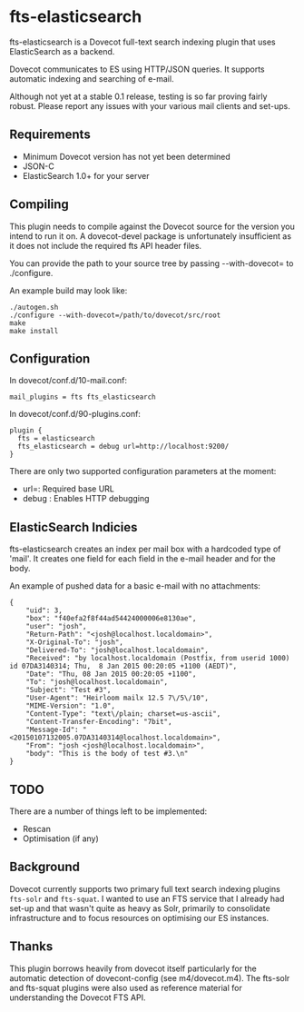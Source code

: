 # fts-elasticsearch
fts-elasticsearch is a Dovecot full-text search indexing plugin that uses ElasticSearch as a backend.

Dovecot communicates to ES using HTTP/JSON queries. It supports automatic indexing and searching of e-mail.

Although not yet at a stable 0.1 release, testing is so far proving fairly robust. Please report any issues with your various mail clients and set-ups.

## Requirements
* Minimum Dovecot version has not yet been determined
* JSON-C
* ElasticSearch 1.0+ for your server

## Compiling
This plugin needs to compile against the Dovecot source for the version you intend to run it on. A dovecot-devel package is unfortunately insufficient as it does not include the required fts API header files. 

You can provide the path to your source tree by passing --with-dovecot= to ./configure.

An example build may look like:

    ./autogen.sh
    ./configure --with-dovecot=/path/to/dovecot/src/root
    make
    make install

## Configuration
In dovecot/conf.d/10-mail.conf:

	mail_plugins = fts fts_elasticsearch

In dovecot/conf.d/90-plugins.conf:

	plugin {
	  fts = elasticsearch
	  fts_elasticsearch = debug url=http://localhost:9200/
	}

There are only two supported configuration parameters at the moment:
* url=<elasticsearch url>: Required base URL
* debug : Enables HTTP debugging

## ElasticSearch Indicies
fts-elasticsearch creates an index per mail box with a hardcoded type of 'mail'. It creates one field for each field in the e-mail header and for the body.

An example of pushed data for a basic e-mail with no attachments:

	{
		"uid": 3,
		"box": "f40efa2f8f44ad54424000006e8130ae",
		"user": "josh",
		"Return-Path": "<josh@localhost.localdomain>",
		"X-Original-To": "josh",
		"Delivered-To": "josh@localhost.localdomain",
		"Received": "by localhost.localdomain (Postfix, from userid 1000) id 07DA3140314; Thu,  8 Jan 2015 00:20:05 +1100 (AEDT)",
		"Date": "Thu, 08 Jan 2015 00:20:05 +1100",
		"To": "josh@localhost.localdomain",
		"Subject": "Test #3",
		"User-Agent": "Heirloom mailx 12.5 7\/5\/10",
		"MIME-Version": "1.0",
		"Content-Type": "text\/plain; charset=us-ascii",
		"Content-Transfer-Encoding": "7bit",
		"Message-Id": "<20150107132005.07DA3140314@localhost.localdomain>",
		"From": "josh <josh@localhost.localdomain>",
		"body": "This is the body of test #3.\n"
	}

## TODO
There are a number of things left to be implemented:
* Rescan
* Optimisation (if any)

## Background
Dovecot currently supports two primary full text search indexing plugins `fts-solr` and `fts-squat`. I wanted to use an FTS service that I already had set-up and that wasn't quite as heavy as Solr, primarily to consolidate infrastructure and to focus resources on optimising our ES instances.

## Thanks
This plugin borrows heavily from dovecot itself particularly for the automatic detection of dovecont-config (see m4/dovecot.m4). The fts-solr and fts-squat plugins were also used as reference material for understanding the Dovecot FTS API.
